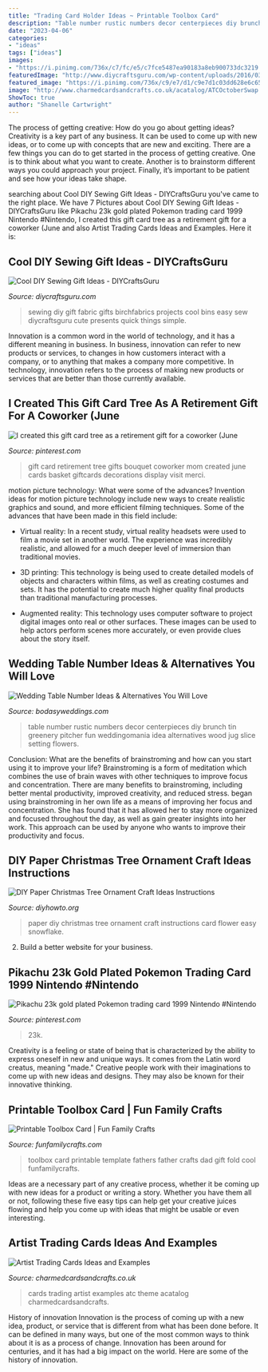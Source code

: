 ```yaml
---
title: "Trading Card Holder Ideas ~ Printable Toolbox Card"
description: "Table number rustic numbers decor centerpieces diy brunch tin greenery pitcher fun weddingomania idea alternatives wood jug slice setting flowers"
date: "2023-04-06"
categories:
- "ideas"
tags: ["ideas"]
images:
- "https://i.pinimg.com/736x/c7/fc/e5/c7fce5487ea90183a8eb900733dc3219.jpg"
featuredImage: "http://www.diycraftsguru.com/wp-content/uploads/2016/03/06-sewing-gifts-featured-image.jpg"
featured_image: "https://i.pinimg.com/736x/c9/e7/d1/c9e7d1c03dd628e6c65592170699bc7c.jpg"
image: "http://www.charmedcardsandcrafts.co.uk/acatalog/ATCOctoberSwap.jpg"
ShowToc: true
author: "Shanelle Cartwright"
---
```



The process of getting creative: How do you go about getting ideas?
Creativity is a key part of any business. It can be used to come up with new ideas, or to come up with concepts that are new and exciting. There are a few things you can do to get started in the process of getting creative. One is to think about what you want to create. Another is to brainstorm different ways you could approach your project. Finally, it’s important to be patient and see how your ideas take shape.

	

		
searching about Cool DIY Sewing Gift Ideas - DIYCraftsGuru you've came to the right place. We have 7 Pictures about Cool DIY Sewing Gift Ideas - DIYCraftsGuru like Pikachu 23k gold plated Pokemon trading card 1999 Nintendo #Nintendo, I created this gift card tree as a retirement gift for a coworker (June and also Artist Trading Cards Ideas and Examples. Here it is:
		
    
## Cool DIY Sewing Gift Ideas - DIYCraftsGuru

<img loading=lazy src="http://www.diycraftsguru.com/wp-content/uploads/2016/03/06-sewing-gifts-featured-image.jpg" onerror="this.onerror=null;this.src='https://tse1.mm.bing.net/th?id=OIP.ZJ-OvAdf36MsbKNBsQX4uwHaLH&amp;pid=15.1';" alt="Cool DIY Sewing Gift Ideas - DIYCraftsGuru">

_Source: diycraftsguru.com_

>sewing diy gift fabric gifts birchfabrics projects cool bins easy sew diycraftsguru cute presents quick things simple. 

	

Innovation is a common word in the world of technology, and it has a different meaning in business. In business, innovation can refer to new products or services, to changes in how customers interact with a company, or to anything that makes a company more competitive. In technology, innovation refers to the process of making new products or services that are better than those currently available.

    
## I Created This Gift Card Tree As A Retirement Gift For A Coworker (June

<img loading=lazy src="https://i.pinimg.com/736x/c9/e7/d1/c9e7d1c03dd628e6c65592170699bc7c.jpg" onerror="this.onerror=null;this.src='https://tse3.mm.bing.net/th?id=OIP.ZN93SOaucgJZrJr--pC4eAHaJ3&amp;pid=15.1';" alt="I created this gift card tree as a retirement gift for a coworker (June">

_Source: pinterest.com_

>gift card retirement tree gifts bouquet coworker mom created june cards basket giftcards decorations display visit merci. 

	

motion picture technology: What were some of the advances?
Invention ideas for motion picture technology include new ways to create realistic graphics and sound, and more efficient filming techniques. Some of the advances that have been made in this field include: 
- Virtual reality: In a recent study, virtual reality headsets were used to film a movie set in another world. The experience was incredibly realistic, and allowed for a much deeper level of immersion than traditional movies. 

- 3D printing: This technology is being used to create detailed models of objects and characters within films, as well as creating costumes and sets. It has the potential to create much higher quality final products than traditional manufacturing processes. 

- Augmented reality: This technology uses computer software to project digital images onto real or other surfaces. These images can be used to help actors perform scenes more accurately, or even provide clues about the story itself.

    
## Wedding Table Number Ideas &amp; Alternatives You Will Love

<img loading=lazy src="https://bodasyweddings.com/wp-content/uploads/2018/01/fun-table-numbers-idea.jpg" onerror="this.onerror=null;this.src='https://tse1.mm.bing.net/th?id=OIP.hyTtInm2vi2U6LW0S79a9wHaLH&amp;pid=15.1';" alt="Wedding Table Number Ideas &amp; Alternatives You Will Love">

_Source: bodasyweddings.com_

>table number rustic numbers decor centerpieces diy brunch tin greenery pitcher fun weddingomania idea alternatives wood jug slice setting flowers. 

	

Conclusion: What are the benefits of brainstroming and how can you start using it to improve your life?
Brainstroming is a form of meditation which combines the use of brain waves with other techniques to improve focus and concentration. There are many benefits to brainstroming, including better mental productivity, improved creativity, and reduced stress. began using brainstroming in her own life as a means of improving her focus and concentration. She has found that it has allowed her to stay more organized and focused throughout the day, as well as gain greater insights into her work. This approach can be used by anyone who wants to improve their productivity and focus.

    
## DIY Paper Christmas Tree Ornament Craft Ideas Instructions

<img loading=lazy src="http://www.diyhowto.org/wp-content/uploads/DIYHowto-DIY-Paper-Christmas-Tree-Ornament-Craft-Ideas-05.jpg" onerror="this.onerror=null;this.src='https://tse2.mm.bing.net/th?id=OIP.G0FveofWFtYkZefLQXMNPwHaLs&amp;pid=15.1';" alt="DIY Paper Christmas Tree Ornament Craft Ideas Instructions">

_Source: diyhowto.org_

>paper diy christmas tree ornament craft instructions card flower easy snowflake. 

	

2. Build a better website for your business. 

    
## Pikachu 23k Gold Plated Pokemon Trading Card 1999 Nintendo #Nintendo

<img loading=lazy src="https://i.pinimg.com/736x/c7/fc/e5/c7fce5487ea90183a8eb900733dc3219.jpg" onerror="this.onerror=null;this.src='https://tse3.mm.bing.net/th?id=OIP.4sHepTRfNNPXgYUaghB-MwHaJ3&amp;pid=15.1';" alt="Pikachu 23k gold plated Pokemon trading card 1999 Nintendo #Nintendo">

_Source: pinterest.com_

>23k. 

	

Creativity is a feeling or state of being that is characterized by the ability to express oneself in new and unique ways. It comes from the Latin word creatus, meaning "made." Creative people work with their imaginations to come up with new ideas and designs. They may also be known for their innovative thinking.

    
## Printable Toolbox Card | Fun Family Crafts

<img loading=lazy src="https://funfamilycrafts.com/wp-content/uploads/2015/06/printable-toolbox-fathers-day-card-everydaydishes_com-H.jpg" onerror="this.onerror=null;this.src='https://tse4.mm.bing.net/th?id=OIP.ULM3orFyhEFC8dmukk3uGgHaE3&amp;pid=15.1';" alt="Printable Toolbox Card | Fun Family Crafts">

_Source: funfamilycrafts.com_

>toolbox card printable template fathers father crafts dad gift fold cool funfamilycrafts. 

	

Ideas are a necessary part of any creative process, whether it be coming up with new ideas for a product or writing a story. Whether you have them all or not, following these five easy tips can help get your creative juices flowing and help you come up with ideas that might be usable or even interesting.

    
## Artist Trading Cards Ideas And Examples

<img loading=lazy src="http://www.charmedcardsandcrafts.co.uk/acatalog/ATCOctoberSwap.jpg" onerror="this.onerror=null;this.src='https://tse2.mm.bing.net/th?id=OIP.8RKWdyDJ1Qmuo_Z-LR3UMAHaFW&amp;pid=15.1';" alt="Artist Trading Cards Ideas and Examples">

_Source: charmedcardsandcrafts.co.uk_

>cards trading artist examples atc theme acatalog charmedcardsandcrafts. 

	

History of innovation
Innovation is the process of coming up with a new idea, product, or service that is different from what has been done before. It can be defined in many ways, but one of the most common ways to think about it is as a process of change. Innovation has been around for centuries, and it has had a big impact on the world. Here are some of the history of innovation.

